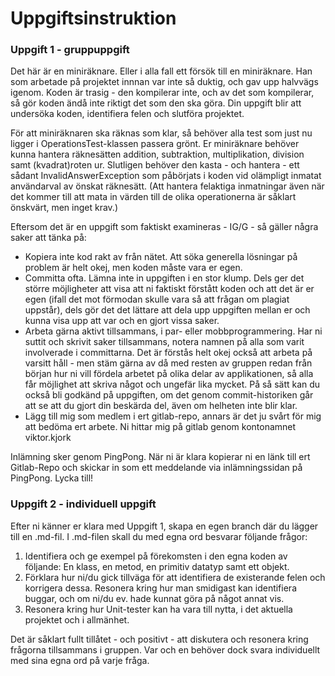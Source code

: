 # Uppgiftsinstruktion

### Uppgift 1 - gruppuppgift

Det här är en miniräknare. Eller i alla fall ett försök till en miniräknare. Han som arbetade på projektet innnan var
inte så duktig, och gav upp halvvägs igenom. Koden är trasig - den kompilerar inte, och av det som kompilerar, så
gör koden ändå inte riktigt det som den ska göra. Din uppgift blir att undersöka koden, identifiera felen och slutföra
projektet. 

För att miniräknaren ska räknas som klar, så behöver alla test som just nu ligger i OperationsTest-klassen passera grönt.
Er miniräknare behöver kunna hantera räknesätten addition, subtraktion, multiplikation, division samt 
(kvadrat)roten ur. Slutligen behöver den kasta - och hantera - ett sådant InvalidAnswerException som påbörjats i koden
vid olämpligt inmatat användarval av önskat räknesätt. (Att hantera felaktiga inmatningar även när det kommer till att
mata in värden till de olika operationerna är såklart önskvärt, men inget krav.)

Eftersom det är en uppgift som faktiskt examineras - IG/G - så gäller några saker att tänka på:
* Kopiera inte kod rakt av från nätet. Att söka generella lösningar på problem är helt okej, men koden måste vara er egen.
* Committa ofta. Lämna inte in uppgiften i en stor klump. Dels ger det större möjligheter att visa
att ni faktiskt förstått koden och att det är er egen (ifall det mot förmodan skulle vara så att 
frågan om plagiat uppstår), dels gör det det lättare att dela upp uppgiften mellan er och kunna visa
upp att var och en gjort vissa saker.
* Arbeta gärna aktivt tillsammans, i par- eller mobbprogrammering. Har ni suttit och skrivit saker tillsammans,
notera namnen på alla som varit involverade i committarna. Det är förstås helt okej också att arbeta på varsitt håll - men
stäm gärna av då med resten av gruppen redan från början hur ni vill fördela arbetet på olika delar av applikationen, så
alla får möjlighet att skriva något och ungefär lika mycket. På så sätt kan du också bli godkänd på uppgiften,
om det genom commit-historiken går att se att du gjort din beskärda del, även om helheten inte blir klar.
* Lägg till mig som medlem i ert gitlab-repo, annars är det ju svårt för mig att bedöma ert arbete. Ni hittar
mig på gitlab genom kontonamnet viktor.kjork

Inlämning sker genom PingPong. När ni är klara kopierar ni en länk till ert Gitlab-Repo och skickar in
som ett meddelande via inlämningssidan på PingPong. Lycka till!


### Uppgift 2 - individuell uppgift

Efter ni känner er klara med Uppgift 1, skapa en egen branch där du lägger till en .md-fil. I .md-filen skall du
med egna ord besvarar följande frågor:

1. Identifiera och ge exempel på förekomsten i den egna koden av följande: En klass, en metod, en primitiv datatyp samt ett objekt.
2. Förklara hur ni/du gick tillväga för att identifiera de existerande felen och korrigera dessa. Resonera kring hur man smidigast kan identifiera buggar, och om ni/du ev. hade kunnat göra på något annat vis.
3. Resonera kring hur Unit-tester kan ha vara till nytta, i det aktuella projektet och i allmänhet.

Det är såklart fullt tillåtet - och positivt - att diskutera och resonera kring frågorna tillsammans
i gruppen. Var och en behöver dock svara individuellt med sina egna ord på varje fråga.

